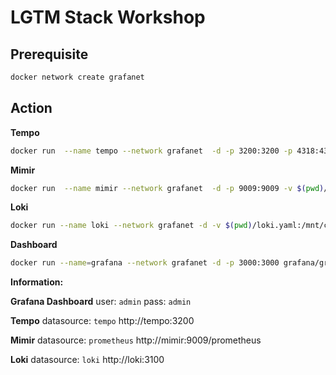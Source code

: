 # LGTM Stack Workshop

## Prerequisite
```bash
docker network create grafanet
```

## Action
**Tempo**
```bash
docker run  --name tempo --network grafanet  -d -p 3200:3200 -p 4318:4318 -v $(pwd)/tempo.yaml:/etc/tempo.yaml grafana/tempo -config.file=/etc/tempo.yaml
```

**Mimir**
```bash
docker run  --name mimir --network grafanet  -d -p 9009:9009 -v $(pwd)/mimir.yaml:/etc/mimir/mimir.yaml grafana/mimir -config.file=/etc/mimir/mimir.yaml
```

**Loki**
```bash
docker run --name loki --network grafanet -d -v $(pwd)/loki.yaml:/mnt/config/loki.yaml -p 3100:3100 grafana/loki:2.9.1 -config.file=/mnt/config/loki.yaml
```

**Dashboard**
```bash
docker run --name=grafana --network grafanet -d -p 3000:3000 grafana/grafana
```

**Information:**

**Grafana Dashboard**
user: `admin`
pass: `admin`

**Tempo**
datasource: `tempo`
http://tempo:3200

**Mimir**
datasource: `prometheus`
http://mimir:9009/prometheus

**Loki**
datasource: `loki`
http://loki:3100